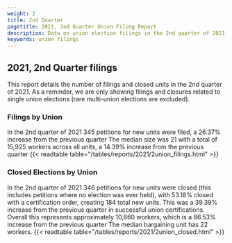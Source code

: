 ```yaml
---
weight: 2
title: 2nd Quarter
pagetitle: 2021, 2nd Quarter Union Filing Report
description: Data on union election filings in the 2nd quarter of 2021
keywords: union filings
---
```


## 2021, 2nd Quarter filings

This report details the number of filings and closed units in the 2nd quarter of 2021. As a reminder, we are only showing filings and closures related to single union elections (rare multi-union elections are excluded).

### Filings by Union
In the 2nd quarter of 2021 345 petitions for new units were filed, a 26.37% increase from the previous quarter The median size was 21 with a total of 15,925 workers across all units, a 14.39% increase from the previous quarter
{{< readtable table="/tables/reports/2021/2union_filings.html" >}}

### Closed Elections by Union
In the 2nd quarter of 2021 346 petitions for new units were closed (this includes petitions where no election was ever held), with 53.18% closed with a certification order, creating 184 total new units. This was a 39.39% increase from the previous quarter in successful union certifications. Overall this represents approximately 10,860 workers, which is a 86.53% increase from the previous quarter The median bargaining unit has 22 workers.
{{< readtable table="/tables/reports/2021/2union_closed.html" >}}
